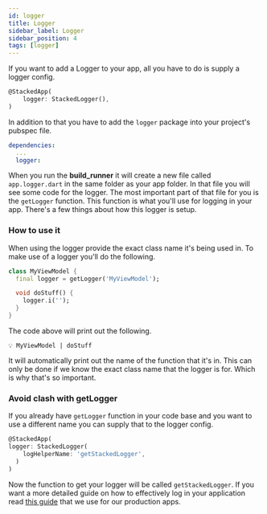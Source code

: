```yaml
---
id: logger
title: Logger
sidebar_label: Logger
sidebar_position: 4
tags: [logger]
---
```


If you want to add a Logger to your app, all you have to do is supply a logger config.

```dart
@StackedApp(
    logger: StackedLogger(),
)
```

In addition to that you have to add the `logger` package into your project's pubspec file.

```yaml
dependencies:
  ...
  logger:
```

When you run the **build_runner** it will create a new file called `app.logger.dart` in the same folder as your app folder. In that file you will see some code for the logger. The most important part of that file for you is the `getLogger` function. This function is what you'll use for logging in your app. There's a few things about how this logger is setup.

### How to use it

When using the logger provide the exact class name it's being used in. To make use of a logger you'll do the following.

```dart
class MyViewModel {
  final logger = getLogger('MyViewModel');

  void doStuff() {
    logger.i('');
  }
}
```

The code above will print out the following.

```
💡 MyViewModel | doStuff
```

It will automatically print out the name of the function that it's in. This can only be done if we know the exact class name that the logger is for. Which is why that's so important.

### Avoid clash with getLogger

If you already have `getLogger` function in your code base and you want to use a different name you can supply that to the logger config.

```dart
@StackedApp(
logger: StackedLogger(
    logHelperName: 'getStackedLogger',
  )
)
```

Now the function to get your logger will be called `getStackedLogger`. If you want a more detailed guide on how to effectively log in your application read [this guide](https://www.filledstacks.com/post/flutter-logging-a-guide-to-use-it-effectively/) that we use for our production apps.
